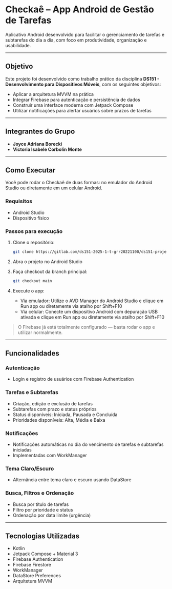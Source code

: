 # Checkaê – App Android de Gestão de Tarefas

Aplicativo Android desenvolvido para facilitar o gerenciamento de tarefas e subtarefas do dia a dia, com foco em produtividade, organização e usabilidade.

---

## Objetivo

Este projeto foi desenvolvido como trabalho prático da disciplina **DS151 - Desenvolvimento para Dispositivos Móveis**, com os seguintes objetivos:

- Aplicar a arquitetura MVVM na prática
- Integrar Firebase para autenticação e persistência de dados
- Construir uma interface moderna com Jetpack Compose
- Utilizar notificações para alertar usuários sobre prazos de tarefas

---

## Integrantes do Grupo

- **Joyce Adriana Borecki**
- **Victoria Isabele Corbolin Monte**

---

## Como Executar

Você pode rodar o Checkaê de duas formas: no emulador do Android Studio ou diretamente em um celular Android.

### Requisitos

- Android Studio
- Dispositivo físico

### Passos para execução

1. Clone o repositório:

   ```bash
   git clone https://gitlab.com/ds151-2025-1-t-grr20221100/ds151-project-2025-1.git
   ```

2. Abra o projeto no Android Studio

3. Faça checkout da branch principal:

   ```bash
   git checkout main
   ```

4. Execute o app:
    - Via emulador: Utilize o AVD Manager do Android Studio e clique em Run app ou diretamente via atalho por Shift+F10
    - Via celular: Conecte um dispositivo Android com depuração USB ativada e clique em Run app ou diretamente via atalho por Shift+F10

> O Firebase já está totalmente configurado — basta rodar o app e utilizar normalmente.

---

## Funcionalidades

### Autenticação
- Login e registro de usuários com Firebase Authentication

### Tarefas e Subtarefas
- Criação, edição e exclusão de tarefas
- Subtarefas com prazo e status próprios
- Status disponíveis: Iniciada, Pausada e Concluída
- Prioridades disponíveis: Alta, Média e Baixa

### Notificações
- Notificações automáticas no dia do vencimento de tarefas e subtarefas iniciadas
- Implementadas com WorkManager

### Tema Claro/Escuro
- Alternância entre tema claro e escuro usando DataStore

### Busca, Filtros e Ordenação
- Busca por título de tarefas
- Filtro por prioridade e status
- Ordenação por data limite (urgência)

---

## Tecnologias Utilizadas

- Kotlin
- Jetpack Compose + Material 3
- Firebase Authentication
- Firebase Firestore
- WorkManager
- DataStore Preferences
- Arquitetura MVVM